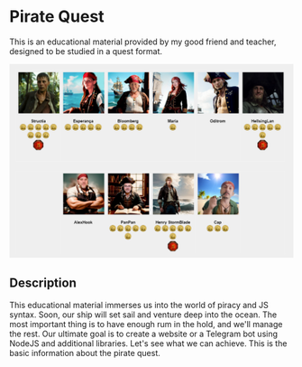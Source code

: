 <h1>Pirate Quest</h1>
<p>
    This is an educational material provided by my good friend and teacher,
    designed to be studied in a quest format.
</p>

<p>
    <img src="./assets/main_pic.png" />
</p>

<h2>Description</h2>

<p>
    This educational material immerses us into the world of piracy and JS
    syntax. Soon, our ship will set sail and venture deep into the ocean. The
    most important thing is to have enough rum in the hold, and we'll manage the
    rest. Our ultimate goal is to create a website or a Telegram bot using
    NodeJS and additional libraries. Let's see what we can achieve. This is the
    basic information about the pirate quest.
</p>

